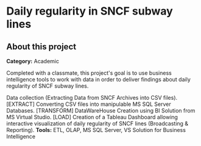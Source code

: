 # Daily regularity in SNCF subway lines<br/>
## About this project
**Category:** Academic

Completed with a classmate, this project's goal is to use business intelligence tools to work with data in order to deliver findings about daily regularity of SNCF subway lines.<br/>

Data collection (Extracting Data from SNCF Archives into CSV files). [EXTRACT]
Converting CSV files into manipulable MS SQL Server Databases. [TRANSFORM]
DataWareHouse Creation using BI Solution from MS Virtual Studio. [LOAD]
Creation of a Tableau Dashboard allowing interactive visualization of daily regularity of SNCF lines (Broadcasting & Reporting).
**Tools:** ETL, OLAP, MS SQL Server, VS Solution for Business Intelligence
